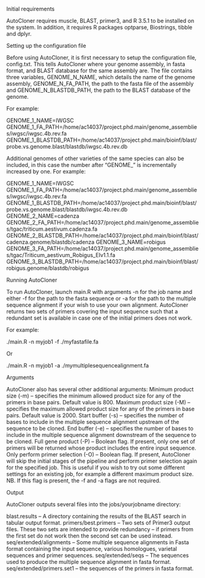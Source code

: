 Initial requirements

AutoCloner requires muscle, BLAST, primer3, and R 3.5.1 to be installed on the system. In addition, it requires R packages optparse, Biostrings, tibble and dplyr.

Setting up the configuration file

Before using AutoCloner, it is first necessary to setup the configuration file, config.txt. This tells AutoCloner where your genome assembly, in fasta format, and BLAST database for the same assembly are. The file contains three variables, GENOME_N_NAME, which details the name of the genome assembly, GENOME_N_FA_PATH, the path to the fasta file of the assembly and GENOME_N_BLASTDB_PATH, the path to the BLAST database of the genome.

For example:

GENOME_1_NAME=IWGSC
GENOME_1_FA_PATH=/home/ac14037/project.phd.main/genome_assemblies/iwgsc/iwgsc.4b.rev.fa
GENOME_1_BLASTDB_PATH=/home/ac14037/project.phd.main/bioinf/blast/probe.vs.genome.blast/blastdb/iwgsc.4b.rev.db

Additional genomes of other varieties of the same species can also be included, in this case the number after “GENOME_” is incrementally increased by one. For example:

GENOME_1_NAME=IWGSC
GENOME_1_FA_PATH=/home/ac14037/project.phd.main/genome_assemblies/iwgsc/iwgsc.4b.rev.fa
GENOME_1_BLASTDB_PATH=/home/ac14037/project.phd.main/bioinf/blast/probe.vs.genome.blast/blastdb/iwgsc.4b.rev.db
GENOME_2_NAME=cadenza
GENOME_2_FA_PATH=/home/ac14037/project.phd.main/genome_assemblies/tgac/triticum.aestivum.cadenza.fa
GENOME_2_BLASTDB_PATH=/home/ac14037/project.phd.main/bioinf/blast/cadenza.genome/blastdb/cadenza
GENOME_3_NAME=robigus
GENOME_3_FA_PATH=/home/ac14037/project.phd.main/genome_assemblies/tgac/Triticum_aestivum_Robigus_EIv1.1.fa
GENOME_3_BLASTDB_PATH=/home/ac14037/project.phd.main/bioinf/blast/robigus.genome/blastdb/robigus

Running AutoCloner

To run AutoCloner, launch main.R with arguments -n for the job name and either -f for the path to the fasta sequence or -a for the path to the multiple sequence alignment if your wish to use your own alignment. AutoCloner returns two sets of primers covering the input sequence such that a redundant set is available in case one of the initial primers does not work.

For example:

./main.R -n myjob1 -f ./myfastafile.fa

Or

./main.R -n myjob1 -a ./mymultiplesequencealignment.fa

Arguments

AutoCloner also has several other additional arguments:
Minimum product size (-m) – specifies the minimum allowed product size for any of the primers in base pairs. Default value is 800.
Maximum product size (-M) – specifies the maximum allowed product size for any of the primers in base pairs. Default value is 2000.
Start buffer (-s) – specifies the number of bases to include in the multiple sequence alignment upstream of the sequence to be cloned.
End buffer (-e) – specifies the number of bases to include in the multiple sequence alignment downstream of the sequence to be cloned.
Full gene product (-P) – Boolean flag. If present, only one set of primers will be returned whose product includes the entire input sequence.
Only perform primer selection (-O) – Boolean flag. If present, AutoCloner will skip the initial stages of the pipeline and perform primer selection again for the specified job. This is useful if you wish to try out some different settings for an existing job, for example a different maximum product size. NB. If this flag is present, the -f and -a flags are not required.

Output

AutoCloner outputs several files into the jobs/yourjobname directory:

blast.results – A directory containing the results of the BLAST search in tabular output format.
primers/best.primers – Two sets of Primer3 output files. These two sets are intended to provide redundancy – if primers from the first set do not work then the second set can be used instead.
seq/extended/alignments – Some multiple sequence alignments in Fasta format containing the input sequence, various homologues, varietal sequences and primer sequences.
seq/extended/seqs – The sequences used to produce the multiple sequence alignment in fasta format.
seq/extended/primers.set1 – the sequences of the primers in fasta format.


